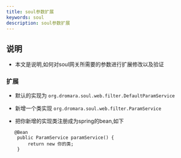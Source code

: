 ```yaml
---
title: soul参数扩展
keywords: soul
description: soul参数扩展
---
```




## 说明

* 本文是说明,如何对soul网关所需要的参数进行扩展修改以及验证 


###  扩展

*  默认的实现为 `org.dromara.soul.web.filter.DefaultParamService`

*  新增一个类实现 `org.dromara.soul.web.filter.ParamService`

* 把你新增的实现类注册成为spring的bean,如下

```
   @Bean
    public ParamService paramService() {
        return new 你的类;
    }
```



